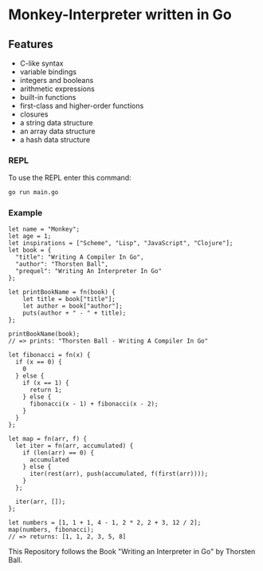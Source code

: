 # Monkey-Interpreter written in Go

## Features
- C-like syntax
- variable bindings
- integers and booleans
- arithmetic expressions
- built-in functions
- first-class and higher-order functions
- closures
- a string data structure
- an array data structure
- a hash data structure

### REPL
To use the REPL enter this command:
```bash
go run main.go
```

### Example

```
let name = "Monkey";
let age = 1;
let inspirations = ["Scheme", "Lisp", "JavaScript", "Clojure"];
let book = {
  "title": "Writing A Compiler In Go",
  "author": "Thorsten Ball",
  "prequel": "Writing An Interpreter In Go"
};

let printBookName = fn(book) {
    let title = book["title"];
    let author = book["author"];
    puts(author + " - " + title);
};

printBookName(book);
// => prints: "Thorsten Ball - Writing A Compiler In Go"

let fibonacci = fn(x) {
  if (x == 0) {
    0
  } else {
    if (x == 1) {
      return 1;
    } else {
      fibonacci(x - 1) + fibonacci(x - 2);
    }
  }
};

let map = fn(arr, f) {
  let iter = fn(arr, accumulated) {
    if (len(arr) == 0) {
      accumulated
    } else {
      iter(rest(arr), push(accumulated, f(first(arr))));
    }
  };

  iter(arr, []);
};

let numbers = [1, 1 + 1, 4 - 1, 2 * 2, 2 + 3, 12 / 2];
map(numbers, fibonacci);
// => returns: [1, 1, 2, 3, 5, 8]
```
This Repository follows the Book "Writing an Interpreter in Go" by Thorsten Ball.
